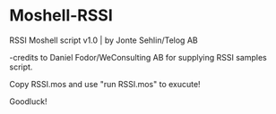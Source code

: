 # Moshell-RSSI

RSSI Moshell script v1.0 | by Jonte Sehlin/Telog AB 

-credits to Daniel Fodor/WeConsulting AB for supplying RSSI samples script.

Copy RSSI.mos and use "run RSSI.mos" to exucute!

Goodluck!
